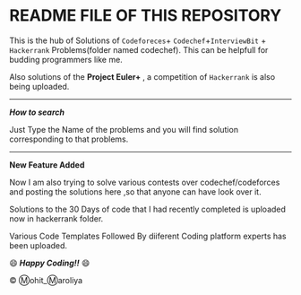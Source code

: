 # README FILE OF THIS REPOSITORY


This is the hub of Solutions of `Codeforeces`+ `Codechef`+`InterviewBit` + `Hackerrank` Problems(folder named codechef). This can be helpfull for budding programmers like me.

Also solutions of the <strong> Project Euler+ </strong>, a competition of `Hackerrank` is also being uploaded.

- - - - - - - - - -

***How to search***

Just Type the Name of the problems and you will find solution corresponding to that problems.

- - -- - - - -

**New Feature Added**

Now I am also trying to solve various contests over codechef/codeforces and posting the solutions here ,so that anyone can have look over it.

Solutions to the 30 Days of code that I had recently completed is uploaded now in hackerrank folder.

Various Code Templates Followed By diiferent Coding platform experts has been uploaded.


:smile:<i><strong>  Happy Coding!!</i></strong> :smile:


:copyright: :m:ohit_:m:aroliya
